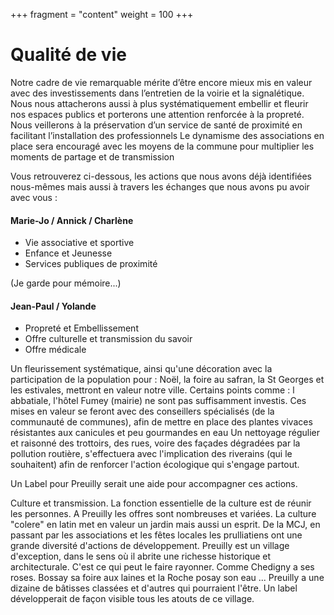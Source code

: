 +++
fragment = "content"
weight = 100
+++

# Qualité de vie

Notre cadre de vie remarquable mérite d’être encore mieux mis en valeur avec des investissements dans l’entretien de la voirie et la signalétique. Nous nous attacherons aussi à plus systématiquement embellir et fleurir nos espaces publics et porterons une attention renforcée à la propreté.
Nous veillerons à la préservation d’un service de santé de proximité en facilitant l’installation des professionnels
Le dynamisme des associations en place sera encouragé avec les moyens de la commune pour multiplier les moments de partage et de transmission

Vous retrouverez ci-dessous, les actions que nous avons déjà identifiées nous-mêmes mais aussi à travers les échanges 
que nous avons pu avoir avec vous :

#### Marie-Jo / Annick / Charlène

* Vie associative et sportive
* Enfance et Jeunesse
* Services publiques de proximité



(Je garde pour mémoire...)
#### Jean-Paul / Yolande
* Propreté et Embellissement
* Offre culturelle et transmission du savoir
* Offre médicale

Un fleurissement systématique, ainsi qu'une décoration avec la participation de la population pour : Noël, la foire au safran, la St Georges et les estivales, mettront en valeur notre ville.
Certains points comme : l abbatiale, l'hôtel Fumey (mairie) ne sont pas suffisamment investis. Ces mises en valeur se feront avec des conseillers spécialisés (de la communauté de communes), afin de mettre en place des plantes vivaces résistantes aux canicules et peu gourmandes en eau
Un nettoyage régulier et raisonné des trottoirs, des rues, voire des façades dégradées par la pollution routière, s'effectuera avec l'implication des riverains (qui le souhaitent) afin de renforcer l'action écologique qui s'engage partout.

Un Label pour Preuilly serait une aide pour accompagner ces actions.

Culture et transmission.
La fonction essentielle de la culture est de réunir les personnes. A Preuilly les offres sont nombreuses et variées. La culture "colere" en latin met en valeur un jardin mais aussi un esprit.
De la MCJ, en passant par les associations et les fêtes locales les prulliatiens ont une grande diversité d'actions de développement.
Preuilly est un village d'exception, dans le sens où il abrite une richesse historique et architecturale. C'est ce qui peut le faire rayonner. Comme Chedigny a ses roses. Bossay sa foire aux laines et la Roche posay son eau ... Preuilly a une dizaine de bâtisses classées et d'autres qui pourraient l'être.
Un label développerait de façon visible tous les atouts de ce village.
